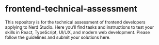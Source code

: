 # frontend-technical-assessment
This repository is for the technical assessment of frontend developers applying to Nerd Studio. Here you’ll find tasks and instructions to test your skills in React, TypeScript, UI/UX, and modern web development. Please follow the guidelines and submit your solutions here.
